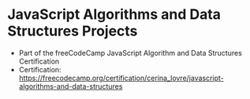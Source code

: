 # JavaScript Algorithms and Data Structures Projects

- Part of the freeCodeCamp JavaScript Algorithm and Data Structures Certification
- Certification: https://freecodecamp.org/certification/cerina_lovre/javascript-algorithms-and-data-structures
